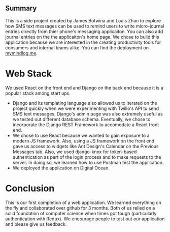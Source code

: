 

## Summary

This is a side project created by James Botwina and Louis Zhao to explore how SMS text messages can be used to remind users to write micro-journal entries directly from thier phone's messaging applicaiton. You can also add journal entries on the the applicaiton's home page. We chose to build this application because we are interested in the creating productivity tools for consumers and internal teams alike. 
You can find the deployment on [mymindlog.me](http://www.mymindlog.me).

# Web Stack
We used React on the front end and Django on the back end because it is a popular stack among start ups. 
* Django and its templating language also allowed us to iterated on the project quickly when we were experimenting with Twilio's API to send SMS text messages. Django's admin page was also extremely useful as we tested out different database schema. Eventually, we chose to incorporate the Django REST Framework to accomodate a React front end. 
* We chose to use React because we wanted to gain exposure to a modern JS framework. Also, using a JS framework on the front end gave us access to widgets like Ant Design's Calendar on the Previous Messages tab.
Also, we used django-knox for token-based authentication as part of the login process and to make requests to the server. In doing so, we learned how to use Postman test the application. 
* We deployed the application on Digital Ocean. 

# Conclusion
This is our first completion of a web application. We learned everything on the fly and collaborated over github for 3 months. Both of us relied on a solid foundation of computer science when times got tough (particularly authentication with Redux). We encourage people to test out our application and please give us feedback.  


